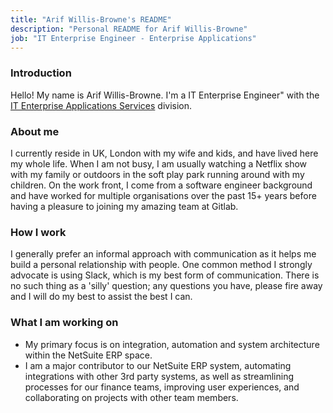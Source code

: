 ```yaml
---
title: "Arif Willis-Browne's README"
description: "Personal README for Arif Willis-Browne"
job: "IT Enterprise Engineer - Enterprise Applications"
---
```


### Introduction

Hello! My name is Arif Willis-Browne. I'm a IT Enterprise Engineer" with the [IT Enterprise Applications Services](//handbook.gitlab.com/handbook/business-technology/enterprise-applications/entapps-services/) division.

### About me

I currently reside in UK, London with my wife and kids, and have lived here my whole life. When I am not busy, I am usually watching a Netflix show with my family or outdoors in the soft play park running around with my children. On the work front, I come from a software engineer background and have worked for multiple organisations over the past 15+ years before having a pleasure to joining my amazing team at Gitlab.

### How I work

I generally prefer an informal approach with communication as it helps me build a personal relationship with people. One common method I strongly advocate is using Slack, which is my best form of communication. There is no such thing as a 'silly' question; any questions you have, please fire away and I will do my best to assist the best I can.

### What I am working on

- My primary focus is on integration, automation and system architecture within the NetSuite ERP space.
- I am a major contributor to our NetSuite ERP system, automating integrations with other 3rd party systems, as well as streamlining processes for our finance teams, improving user experiences, and collaborating on projects with other team members.
